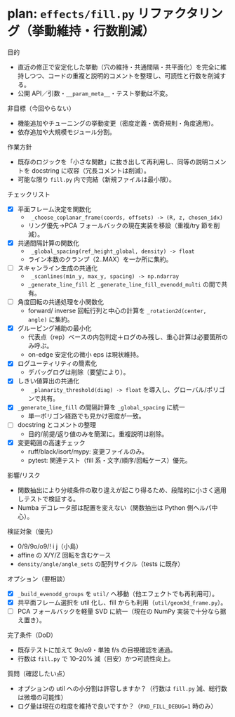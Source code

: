 # plan: `effects/fill.py` リファクタリング（挙動維持・行数削減）

目的
- 直近の修正で安定化した挙動（穴の維持・共通間隔・共平面化）を完全に維持しつつ、コードの重複と説明的コメントを整理し、可読性と行数を削減する。
- 公開 API／引数・`__param_meta__`・テスト挙動は不変。

非目標（今回やらない）
- 機能追加やチューニングの挙動変更（密度定義・偶奇規則・角度適用）。
- 依存追加や大規模モジュール分割。

作業方針
- 既存のロジックを「小さな関数」に抜き出して再利用し、同等の説明コメントを docstring に収容（冗長コメントは削減）。
- 可能な限り `fill.py` 内で完結（新規ファイルは最小限）。

チェックリスト
- [x] 平面フレーム決定を関数化
  - ` _choose_coplanar_frame(coords, offsets) -> (R, z, chosen_idx)`
  - リング優先→PCA フォールバックの現在実装を移設（重複/try 節を削減）。
- [x] 共通間隔計算の関数化
  - ` _global_spacing(ref_height_global, density) -> float`
  - ライン本数のクランプ（2..MAX）を一か所に集約。
- [ ] スキャンライン生成の共通化
  - ` _scanlines(min_y, max_y, spacing) -> np.ndarray`
  - `_generate_line_fill` と `_generate_line_fill_evenodd_multi` の間で共有。
- [ ] 角度回転の共通処理を小関数化
  - forward/ inverse 回転行列と中心の計算を `_rotation2d(center, angle)` に集約。
- [x] グルーピング補助の最小化
  - 代表点（rep）ベースの内包判定＋ログのみ残し、重心計算は必要箇所のみ呼ぶ。
  - on-edge 安定化の微小 eps は現状維持。
- [x] ログユーティリティの簡素化
  - デバッグログは削除（要望により）。
- [x] しきい値算出の共通化
  - ` _planarity_threshold(diag) -> float` を導入し、グローバル/ポリゴンで共有。
- [x] `_generate_line_fill` の間隔計算を `_global_spacing` に統一
  - 単一ポリゴン経路でも見かけ密度が一致。
- [ ] docstring とコメントの整理
  - 目的/前提/返り値のみを簡潔に。重複説明は削除。
- [x] 変更範囲の高速チェック
  - ruff/black/isort/mypy: 変更ファイルのみ。
  - pytest: 関連テスト（fill 系・文字/順序/回転ケース）優先。

影響/リスク
- 関数抽出により分岐条件の取り違えが起こり得るため、段階的に小さく適用しテストで検証する。
- Numba デコレータ部は配置を変えない（関数抽出は Python 側ヘルパ中心）。

検証対象（優先）
- 0/9/9o/o9/! i j（小島）
- affine の X/Y/Z 回転を含むケース
- `density/angle/angle_sets` の配列サイクル（tests に既存）

オプション（要相談）
- [x] `_build_evenodd_groups` を `util/` へ移動（他エフェクトでも再利用可）。
- [x] 共平面フレーム選択を util 化し、fill からも利用（`util/geom3d_frame.py`）。
- [ ] PCA フォールバックを軽量 SVD に統一（現在の NumPy 実装で十分なら据え置き）。

完了条件（DoD）
- 既存テストに加えて 9o/o9・単独 f/s の目視確認を通過。
- 行数は `fill.py` で 10–20% 減（目安）かつ可読性向上。

質問（確認したい点）
- オプションの util への小分割は許容しますか？（行数は `fill.py` 減、総行数は微増の可能性）
- ログ量は現在の粒度を維持で良いですか？（`PXD_FILL_DEBUG=1` 時のみ）
